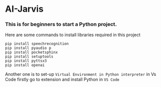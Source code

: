 # AI-Jarvis

### This is for beginners to start a Python project.

Here are some commands to install libraries required in this project 

```
pip install speechrecognition 
pip install pyaudio p
pip install pocketsphinx 
pip install setuptools 
pip install pyttsx3 
pip install openai
```

Another one is to set-up `` Virtual Environment in Python interpreter `` in Vs Code firstly go to extension and install Python in ``` VS Code ```

